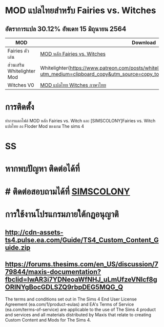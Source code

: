 

# MOD แปลไทยสำหรับ Fairies vs. Witches
## อัตราการแปล 30.12%  อัพเดท 15 มิถุนายน 2564

| MOD   | Download |
| ------------- | ------------- |
|Fairies ตัวเล่น|[MOD หลัก Fairies vs. Witches](https://www.patreon.com/posts/sims-4-fairies-52330299)|
|ส่วนเสริม Whitelighter Mod|Whitelighter(https://www.patreon.com/posts/whitelighter-mod-30418919?utm_medium=clipboard_copy&utm_source=copy_to_clipboard&utm_campaign=postshare)|
|Witches V0 |[MOD แปลไทย Witches ภาษาไทย](https://github.com/simscolony/FairiesVSWitches_Traditional_THAI/raw/main/%5BSIMSCOLONY%5D_FAIRY_THAI_V0.package)|


# การติดตั้ง
ทำการแตกไฟล์ MOD หลัก  Fairies vs. Witch และ [SIMSCOLONY]Fairies vs. Witch แปลไทย ลง Floder Mod ของเกม The sims 4


# SS


# หากพบปัญหา ติดต่อได้ที่
# # ติดต่อสอบถามได้ที่ [SIMSCOLONY](https://www.facebook.com/SimsColony/)


# การใช้งานโปรแกรมภายใต้กฏอนุญาติ 
## http://cdn-assets-ts4.pulse.ea.com/Guide/TS4_Custom_Content_Guide.zip
## https://forums.thesims.com/en_US/discussion/779844/maxis-documentation?fbclid=IwAR3i7YDNeoaWfNHJ_uLmUfzeVNIcf8gORINYgBocGDLSZQ9rbpDEG5MQG_Q

The terms and conditions set out in The Sims 4 End User License Agreement (ea.com/1/product-eulas) and EA's Terms of Service (ea.com/terms-of-service) are applicable to the use of The Sims 4 product and services and all materials distributed by Maxis that relate to creating Custom Content and Mods for The Sims 4.
